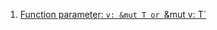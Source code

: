 1. [Function parameter: `v: &mut T or `&mut v: T`](https://users.rust-lang.org/t/function-parameter-v-mut-t-or-mut-v-t/62410)

